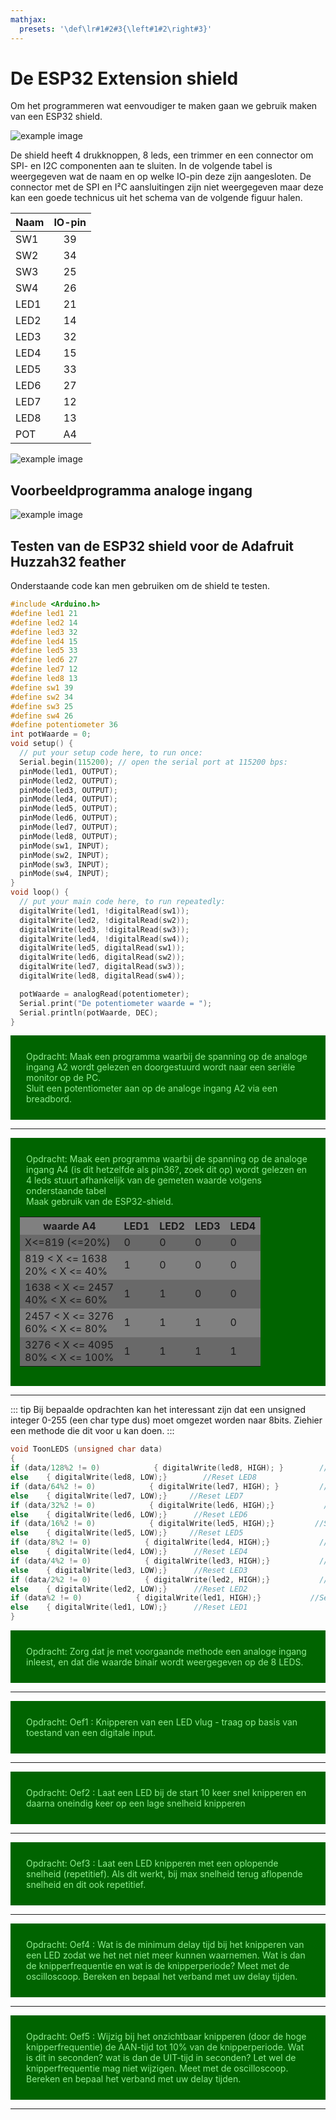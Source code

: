 ```yaml
---
mathjax:
  presets: '\def\lr#1#2#3{\left#1#2\right#3}'
---
```


# De ESP32 Extension shield

Om het programmeren wat eenvoudiger te maken gaan we gebruik maken van een ESP32 shield.

![example image](./images/shield1.png "De ESP32 shield.")

De shield heeft 4 drukknoppen, 8 leds, een trimmer en een connector om SPI- en I2C componenten aan te sluiten. In de volgende tabel is weergegeven wat de naam en op welke IO-pin deze zijn aangesloten. De connector met de SPI en I²C aansluitingen zijn niet weergegeven maar deze kan een goede technicus uit het schema van de volgende figuur halen.


| Naam | IO-pin |
| ----------- |:------------:|
| SW1| 39 | 
| SW2| 34| 
| SW3| 25 | 
| SW4| 26 | 
| LED1| 21 | 
| LED2| 14 | 
| LED3| 32 | 
| LED4| 15 | 
| LED5| 33 | 
| LED6| 27 | 
| LED7| 12 | 
| LED8| 13 | 
| POT| A4 | 

![example image](./images/schema.png "De ESP32 shield.")

## Voorbeeldprogramma analoge ingang

![example image](./images/analog1.png "Voorbeeldprogramma van een analoge ingang.")

## Testen van de ESP32 shield voor de Adafruit Huzzah32 feather

Onderstaande code kan men gebruiken om de shield te testen.

```cpp
#include <Arduino.h>
#define led1 21
#define led2 14
#define led3 32
#define led4 15
#define led5 33
#define led6 27
#define led7 12
#define led8 13
#define sw1 39
#define sw2 34
#define sw3 25
#define sw4 26
#define potentiometer 36
int potWaarde = 0;
void setup() {
  // put your setup code here, to run once:
  Serial.begin(115200); // open the serial port at 115200 bps:
  pinMode(led1, OUTPUT);
  pinMode(led2, OUTPUT);
  pinMode(led3, OUTPUT);
  pinMode(led4, OUTPUT);
  pinMode(led5, OUTPUT);
  pinMode(led6, OUTPUT);
  pinMode(led7, OUTPUT);
  pinMode(led8, OUTPUT);
  pinMode(sw1, INPUT);
  pinMode(sw2, INPUT);
  pinMode(sw3, INPUT);
  pinMode(sw4, INPUT);
}
void loop() {
  // put your main code here, to run repeatedly:
  digitalWrite(led1, !digitalRead(sw1));
  digitalWrite(led2, !digitalRead(sw2));
  digitalWrite(led3, !digitalRead(sw3));
  digitalWrite(led4, !digitalRead(sw4));
  digitalWrite(led5, digitalRead(sw1));
  digitalWrite(led6, digitalRead(sw2));
  digitalWrite(led7, digitalRead(sw3));
  digitalWrite(led8, digitalRead(sw4));

  potWaarde = analogRead(potentiometer);
  Serial.print("De potentiometer waarde = ");
  Serial.println(potWaarde, DEC);
}
```

<div style="background-color:darkgreen; text-align:left; vertical-align:left; padding:15px;">
<p style="color:lightgreen; margin:10px">
Opdracht: Maak een programma waarbij de spanning op de analoge ingang A2 wordt gelezen en doorgestuurd wordt naar een seriële monitor op de PC.</br>
Sluit een potentiometer aan op de analoge ingang A2 via een breadbord.
</p>
</div>

***

<div style="background-color:darkgreen; text-align:left; vertical-align:left; padding:15px;">
<p style="color:lightgreen; margin:10px">
Opdracht: Maak een programma waarbij de spanning op de analoge ingang A4 (is dit hetzelfde als pin36?, zoek dit op) wordt gelezen en 4 leds stuurt afhankelijk van de gemeten waarde volgens onderstaande tabel</br>
Maak gebruik van de ESP32-shield.
</p>
<table>
  <tr bgcolor="Gray">
    <th>waarde A4</th>
    <th>LED1</th>
    <th>LED2</th>
    <th>LED3</th>
    <th>LED4</th>
  </tr>
  <tr bgcolor="DimGray">
    <td>X<=819 (<=20%)</td>
    <td>0</td>
    <td>0</td>
    <td>0</td>
    <td>0</td>
  </tr>
  <tr bgcolor="Gray">
    <td>819 < X <= 1638 <br> 20% < X <= 40%</td>
    <td>1</td>
    <td>0</td>
    <td>0</td>
    <td>0</td>
  </tr>
  <tr bgcolor="DimGray">
    <td>1638 < X <= 2457 <br> 40% < X <= 60%</td>
    <td>1</td>
    <td>1</td>
    <td>0</td>
    <td>0</td>
  </tr>
  <tr bgcolor="Gray">
    <td>2457 < X <= 3276 <br> 60% < X <= 80%</td>
    <td>1</td>
    <td>1</td>
    <td>1</td>
    <td>0</td>
  </tr>
  <tr bgcolor="DimGray">
    <td>3276 < X <= 4095 <br> 80% < X <= 100%</td>
    <td>1</td>
    <td>1</td>
    <td>1</td>
    <td>1</td>
  </tr>
</table>
</div>

***

::: tip
Bij bepaalde opdrachten kan het interessant zijn dat een unsigned integer 0-255 (een char type dus) moet omgezet worden naar 8bits. Ziehier een methode die dit voor u kan doen.
:::

```cpp
void ToonLEDS (unsigned char data)
{           
if (data/128%2 != 0)            { digitalWrite(led8, HIGH); }        //Set   LED8   
else    { digitalWrite(led8, LOW);}        //Reset LED8   
if (data/64%2 != 0)            { digitalWrite(led7, HIGH); }         //Set   LED7   
else    { digitalWrite(led7, LOW);}     //Reset LED7   
if (data/32%2 != 0)            { digitalWrite(led6, HIGH);}           //Set   LED6   
else    { digitalWrite(led6, LOW);}      //Reset LED6   
if (data/16%2 != 0)            { digitalWrite(led5, HIGH);}         //Set   LED5   
else    { digitalWrite(led5, LOW);}     //Reset LED5   
if (data/8%2 != 0)            { digitalWrite(led4, HIGH);}           //Set   LED4   
else    { digitalWrite(led4, LOW);}      //Reset LED4   
if (data/4%2 != 0)            { digitalWrite(led3, HIGH);}           //Set   LED3   
else    { digitalWrite(led3, LOW);}      //Reset LED3   
if (data/2%2 != 0)            { digitalWrite(led2, HIGH);}           //Set   LED2   
else    { digitalWrite(led2, LOW);}      //Reset LED2   
if (data%2 != 0)            { digitalWrite(led1, HIGH);}           //Set   LED1   
else    { digitalWrite(led1, LOW);}      //Reset LED1
}
```

<div style="background-color:darkgreen; text-align:left; vertical-align:left; padding:15px;">
<p style="color:lightgreen; margin:10px">
Opdracht: Zorg dat je met voorgaande methode een analoge ingang inleest, en dat die waarde binair wordt weergegeven op de 8 LEDS.
</p>
</div>

***

<div style="background-color:darkgreen; text-align:left; vertical-align:left; padding:15px;">
<p style="color:lightgreen; margin:10px">
Opdracht: Oef1 : Knipperen van een LED vlug - traag op basis van toestand van een digitale input.
</p>
</div>

***

<div style="background-color:darkgreen; text-align:left; vertical-align:left; padding:15px;">
<p style="color:lightgreen; margin:10px">
Opdracht: Oef2 : Laat een LED bij de start 10 keer snel knipperen en daarna oneindig keer op een lage snelheid knipperen
</p>
</div>

***

<div style="background-color:darkgreen; text-align:left; vertical-align:left; padding:15px;">
<p style="color:lightgreen; margin:10px">
Opdracht: Oef3 : Laat een LED knipperen met een oplopende snelheid (repetitief). Als dit werkt, bij max snelheid terug aflopende snelheid en dit ook repetitief. 
</p>
</div>

***

<div style="background-color:darkgreen; text-align:left; vertical-align:left; padding:15px;">
<p style="color:lightgreen; margin:10px">
Opdracht: Oef4 : Wat is de minimum delay tijd bij het knipperen van een LED zodat we het net niet meer kunnen waarnemen. Wat is dan de knipperfrequentie en wat is de knipperperiode? Meet met de oscilloscoop. Bereken en bepaal het verband met uw delay tijden. 
</p>
</div>

***

<div style="background-color:darkgreen; text-align:left; vertical-align:left; padding:15px;">
<p style="color:lightgreen; margin:10px">
Opdracht: Oef5 : Wijzig bij het onzichtbaar knipperen (door de hoge knipperfrequentie) de AAN-tijd tot 10% van de knipperperiode. Wat is dit in seconden? wat is dan de UIT-tijd in seconden? Let wel de knipperfrequentie mag niet wijzigen. Meet met de oscilloscoop. Bereken en bepaal het verband met uw delay tijden. 
</p>
</div>

***